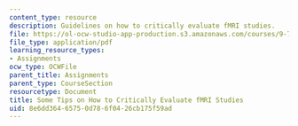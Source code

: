 ```yaml
---
content_type: resource
description: Guidelines on how to critically evaluate fMRI studies.
file: https://ol-ocw-studio-app-production.s3.amazonaws.com/courses/9-71-functional-mri-of-high-level-vision-fall-2007/8e6dd36465750d786f0426cb175f59ad_crtqufmripapr.pdf
file_type: application/pdf
learning_resource_types:
- Assignments
ocw_type: OCWFile
parent_title: Assignments
parent_type: CourseSection
resourcetype: Document
title: Some Tips on How to Critically Evaluate fMRI Studies
uid: 8e6dd364-6575-0d78-6f04-26cb175f59ad
---
```

